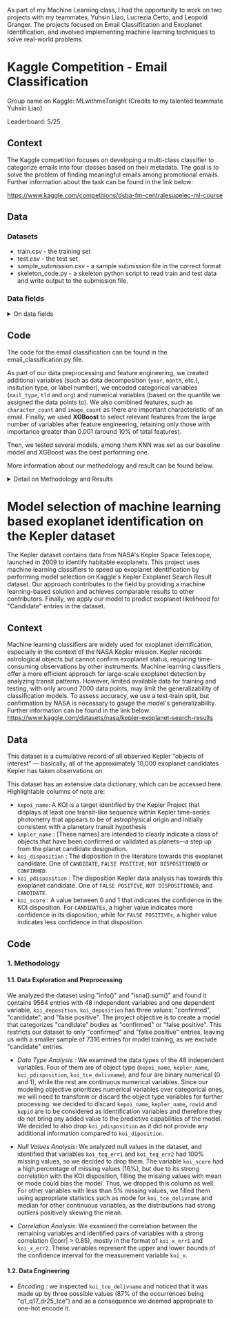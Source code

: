 As part of my Machine Learning class, I had the opportunity to work on two projects with my teammates, Yuhsin Liao, Lucrezia Certo, and Leopold Granger. The projects focused on Email Classification and Exoplanet Identification, and involved implementing machine learning techniques to solve real-world problems. 

# Kaggle Competition - Email Classification 
Group name on Kaggle: MLwithmeTonight (Credits to my talented teammate Yuhsin Liao)

Leaderboard: 5/25

## Context
The Kaggle competition focuses on developing a multi-class classifier to categorize emails into four classes based on their metadata. The goal is to solve the problem of finding meaningful emails among promotional emails. Further information about the task can be found in the link below: 

https://www.kaggle.com/competitions/dsba-fm-centralesupelec-ml-course

## Data
### Datasets

- train.csv - the training set
- test.csv - the test set
- sample_submission.csv - a sample submission file in the correct format
- skeleton_code.py - a skeleton python script to read train and test data and write output to the submission file.


### Data fields
<details>
  <summary> On data fields </summary>
  
  - Id - the id of the email
  - date - date and time at which mail was received
  - org - the organisation of the sender
  - tld - top-level domain of the sender's organisation
  - ccs - number of people cc'd in the email
  - bcced - is the receiver bcc'd in the email
  - mail_type - the type of the mail body
  - images - number of images in the mail body
  - urls - number of urls in the mail body
  - salutations - is salutation used in the email?
  - designation - is designation of the sender mentioned in the email?
  - chars_in_subject - number of characters in the email's subject
  - chars_in_body - number of characters in the email's body
  - label - the label of the email
  
</details>

## Code
The code for the email classification can be found in the email_classification.py file. 

As part of our data preprocessing and feature engineering, we created additional variables (such as data decomposition (`year`, `month`, etc.), insitution type, or label number), we encoded categorical variables (`mail_type`, `tld` and `org`) and numerical variables (based on the quantile we assigned the data points to). We also combined features, such as `character_count` and `image_count` as there are important characteristic of an email. Finally, we used **XGBoost** to select relevant features from the large number of variables after feature engineering, retaining only those with importance greater than 0.001 (around 10% of total features). 

Then, we tested several models, among them KNN was set as our baseline model and XGBoost was the best performing one. 

More information about our methodology and result can be found below. 

<details>

<summary> Detail on Methodology and Results </summary>

### 1. Methodology

#### 1.1. Data Exploration

After analysing the dataset, we found that:
- The date variable should be transformed into a date type so to be able to extract more specific information like the month or the day of the week the email was sent. 
- Considering that the aim is to run a classification model on the data, the categorical variables will have to go through some form of encoding.  
- We needed to investigate the distributions of the numerical variables to understand whether some transformation was needed.
- There were few NAs (4% max of the total rows). We decided not to delete them as they still hold information and instead replaced them with either 0 in numerical cases or “not defined” in categorical variables. 
- There were some rows that were exact duplicates with the exception of the label.

#### 1.2. Data Preprocessing

We transformed the `date` column into the appropriate format, datetime type.


#### 1.3. Feature Engineering

- *Date Transformation* : we decided to split the date variable into 5 new variables: `day`, `hour`, `year`, `month` and `weekday`. We did this as we believed there might be some patterns regarding the moment the email has been sent and the type of email. For example updates from the bank/insurance might be sent regularly on a specific day of the week.

- *Categorical Data Encoding* : We performed two types of **encoding** on the object variables. We performed one hot for the `mail_type` because the main information we wanted to focus on was the type associated with the email. Regarding the `org` and `tdl` variables, we performed target-encoding based on each category’s probability to target labels. For example, if the category “facebook” appears in 100 rows, 50 with label 1 and 50 with  label 2, we will create the columns “org_label_1” = 0.5 and “org_label_2” = 0.5.

- *New Variables* : We also performed an additional layer of feature engineering on the tld and org variables. By studying the values of these variables, we noticed that some of them were linked to a certain type of institution ( ex. “centralesupelec” and “iiit” are academic institutions). Because of this, we thought that having variables marking the type of institution the sender belonged to could increase the performance of the model. We then created 4 new variables -  `academic`, `government`, `e-learning` and `travel` - where we hot encoded all the observations that satisfied the belongingness criteria of each type of institution.  

- *Variable Distribution* : To solve the issue of skewness and outliers that strongly biased upward the mean of numerical data, we decided that we needed to retain whether the variable is equal to zero or not, and a general idea of the magnitude of the value. In our opinion a good way to achieve this was to encode these variables based on the quantile they belonged to. Therefore we associated each value to one of 6 bins where: 0-20% → 1, 20-40% → 2, 40-60% → 3 etc. Plus a bin 0 where all the zero values were entered (applied to all the numerical variables with the exception of “chars_in_body” as it did not have any 0 values). Hence, we generated four new variables: `quantile_chars_body`, `quantile_chars_subject` , `quantile_images`, `quantile_urls`.

- *Duplicate issue* : To handle duplicates and overlapping data between the training and test sets, we added 8 new columns initialized to 0 for labels. Using a dictionary, we checked for duplicates in the email, setting the corresponding column to 1 and keeping the current label column at 0. For the test set, we created a "label" column initialized with 9, and applied the same logic. Generated variables: `label_0`, `label_1`, `label_2`, etc.

- *Feature Combination* : We explored combining character count and image count in two ways. Firstly, by taking the maximum value between the quantile of characters and images to determine verbosity or image-heavy nature of an email. Secondly, by applying a log transformation to both character count and image count (log(n char) + log(n images)) to reduce skewness. This helps capture the distinction between emails with different character counts and image counts. Generated Variables: 'image_heavy' (int type), 'log_image_char' (float type).

- *Feature Selection* : We used **XGBoost** to select relevant features from the large number of variables after feature engineering, retaining only those with importance greater than 0.001 (around 10% of total features), mitigating overfitting risk. Lasso Regression and Mutual Information yielded unsatisfactory results compared to our final method.


### 2. Model Tuning and Comparison

#### 2.1. Model Tuning

After feature engineering, we explored different models to evaluate the performance. We splitted the training set with test size = 0.25. We then performed GridSearch to tune the parameters of our models. We evaluate the model by using repeated classified k fold cross-validation, with three repeats and 10 folds.

```python
# Obtaining average performance of the model by using repeated classified k fold cross-validation, with three repeats and 10 folds.
from numpy import mean
from numpy import std
from sklearn.model_selection import cross_val_score
from sklearn.model_selection import RepeatedStratifiedKFold
cv = RepeatedStratifiedKFold(n_splits=10, n_repeats=3, random_state=1)
n_scores = cross_val_score(xg_top, x_top_feat, y, scoring='accuracy', cv=cv, n_jobs=-1, error_score='raise')
# report performance
print('Accuracy: %.3f (%.3f)' % (mean(n_scores), std(n_scores)))
```
We tested : 
- KNN
- RandomForest
- SVM
- XGBoost
- Gradient Boosting

We used KNN as our baseline model, initially achieving an accuracy of 0.4284 with n_neighbors = 3. Tuning n_neighbors to 30 improved accuracy to 0.5152, and using a Lasso model for feature selection further improved it to 0.5155. Cross-validation yielded an accuracy of 0.51993 on the Kaggle test set.

Our best performing model was XGBoost, initially achieving an accuracy of 0.605 without tuning. After feature selection and parameter tuning using RandomizedSearchCV, we obtained an accuracy of 0.6102 on our own test set and 0.598 on the Kaggle test set. Addressing duplicates in the dataset also contributed to the score improvement.


#### 2.2. Results

| Model  | Train Set Score after tuning | Test Set Score |
| ------------- | ------------- | ------------- |
| KNN  | 0.5155 | 0.5199 |
| XGBoost  | 0.6102 | 0.5983 |
| XGBoost/Duplicates  | 0.8877 | 0.7031 |
| SVM | 0.5975  | 0.5744 |
| RadomForest | 0.6026 | 0.5933 |

</details>



# Model selection of machine learning based exoplanet identification on the Kepler dataset

The Kepler dataset contains data from NASA's Kepler Space Telescope, launched in 2009 to identify habitable exoplanets. This project uses machine learning classifiers to speed up exoplanet identification by performing model selection on Kaggle's Kepler Exoplanet Search Result dataset. Our approach contributes to the field by providing a machine learning-based solution and achieves comparable results to other contributors. Finally, we apply our model to predict exoplanet likelihood for "Candidate" entries in the dataset.

## Context 
Machine learning classifiers are widely used for exoplanet identification, especially in the context of the NASA Kepler mission. Kepler records astrological objects but cannot confirm exoplanet status, requiring time-consuming observations by other instruments. Machine learning classifiers offer a more efficient approach for large-scale exoplanet detection by analyzing transit patterns. However, limited available data for training and testing, with only around 7000 data points, may limit the generalizability of classification models. To assess accuracy, we use a test-train split, but confirmation by NASA is necessary to gauge the model's generalizability. Further information can be found in the link below: 
https://www.kaggle.com/datasets/nasa/kepler-exoplanet-search-results

## Data

This dataset is a cumulative record of all observed Kepler "objects of interest" — basically, all of the approximately 10,000 exoplanet candidates Kepler has taken observations on.

This dataset has an extensive data dictionary, which can be accessed here. Highlightable columns of note are:

- `kepoi_name`: A KOI is a target identified by the Kepler Project that displays at least one transit-like sequence within Kepler time-series photometry that appears to be of astrophysical origin and initially consistent with a planetary transit hypothesis
- `kepler_name` : [These names] are intended to clearly indicate a class of objects that have been confirmed or validated as planets—a step up from the planet candidate designation.
- `koi_disposition` : The disposition in the literature towards this exoplanet candidate. One of `CANDIDATE`, `FALSE POSITIVE`, `NOT DISPOSITIONED` or `CONFIRMED`.
- `koi_pdisposition` : The disposition Kepler data analysis has towards this exoplanet candidate. One of `FALSE POSITIVE`, `NOT DISPOSITIONED`, and `CANDIDATE`.
- `koi_score` : A value between 0 and 1 that indicates the confidence in the KOI disposition. For `CANDIDATEs`, a higher value indicates more confidence in its disposition, while for `FALSE POSITIVEs`, a higher value indicates less confidence in that disposition.

## Code

### 1. Methodology

#### 1.1. Data Exploration and Preprocessing

We analyzed the dataset using "info()" and "isna().sum()" and found it contains 9564 entries with 48 independent variables and one dependent variable, `koi_deposition`. `koi_deposition` has three values: "confirmed", "candidate", and "false positive". The project objective is to create a model that categorizes "candidate" bodies as "confirmed" or "false positive". This restricts our dataset to only "confirmed" and "false positive" entries, leaving us with a smaller sample of 7316 entries for model training, as we exclude "candidate" entries.

- *Data Type Analysis* : We examined the data types of the 48 independent variables. Four of them are of object type (`kepoi_name`, `kepler_name`, `koi_pdisposition`, `koi_tce_delivname`), and four are binary numerical (0 and 1), while the rest are continuous numerical variables. Since our modeling objective prioritizes numerical variables over categorical ones, we will need to transform or discard the object type variables for further processing. we decided to discard `kepoi_name`, `kepler_name`, `rowid` and `kepid` are to be considered as identification variables and therefore they do not bring any added value to the predictive capabilities of the model. We decided to also drop `koi_pdisposition` as it did not provide any additional information compared to `koi_diposition`.

- *Null Values Analysis*: We analyzed null values in the dataset, and identified that variables `koi_teq_err1` and `koi_teq_err2` had 100% missing values, so we decided to drop them. The variable `koi_score` had a high percentage of missing values (16%), but due to its strong correlation with the KOI disposition, filling the missing values with mean or mode could bias the model. Thus, we dropped this column as well. For other variables with less than 5% missing values, we filled them using appropriate statistics such as mode for `koi_tce_delivname` and median for other continuous variables, as the distributions had strong outliers positively skewing the mean.

- *Correlation Analysis*: We examined the correlation between the remaining variables and identified pairs of variables with a strong correlation (|corr| > 0.85), mostly in the format of `koi_x_err1` and `koi_x_err2`. These variables represent the upper and lower bounds of the confidence interval for the measurement variable `koi_x`.

#### 1.2. Data Engineering 

- *Encoding* : we inspected `koi_tce_delivname` and noticed that it was made up by three possible values (87% of the occurrences being "q1_q17_dr25_tce") and as a consequence we deemed appropriate to one-hot encode it.



